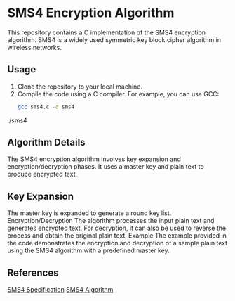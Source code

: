 # SMS4 Encryption Algorithm

This repository contains a C implementation of the SMS4 encryption algorithm. SMS4 is a widely used symmetric key block cipher algorithm in wireless networks.

## Usage

1. Clone the repository to your local machine.
2. Compile the code using a C compiler. For example, you can use GCC:
   ```sh
   gcc sms4.c -o sms4
./sms4

## Algorithm Details
The SMS4 encryption algorithm involves key expansion and encryption/decryption phases. It uses a master key and plain text to produce encrypted text.

## Key Expansion
The master key is expanded to generate a round key list.
Encryption/Decryption
The algorithm processes the input plain text and generates encrypted text.
For decryption, it can also be used to reverse the process and obtain the original plain text.
Example
The example provided in the code demonstrates the encryption and decryption of a sample plain text using the SMS4 algorithm with a predefined master key.

## References
[SMS4 Specification](https://www.google.com/url?sa=t&rct=j&q=&esrc=s&source=web&cd=&cad=rja&uact=8&ved=2ahUKEwjdkLC-lL-BAxWBHuwKHTHcAXgQFnoECA0QAQ&url=https%3A%2F%2Feprint.iacr.org%2F2008%2F329.pdf&usg=AOvVaw3b9fIJEqxovXzax4mrcAOh&opi=89978449)
[SMS4 Algorithm](https://en.wikipedia.org/wiki/SMS4)
